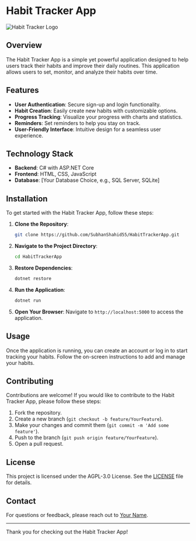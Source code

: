 # Habit Tracker App

![Habit Tracker Logo](path/to/your/logo.png) <!-- Optional: Add a logo or image -->

## Overview

The Habit Tracker App is a simple yet powerful application designed to help users track their habits and improve their daily routines. This application allows users to set, monitor, and analyze their habits over time.

## Features

- **User Authentication**: Secure sign-up and login functionality.
- **Habit Creation**: Easily create new habits with customizable options.
- **Progress Tracking**: Visualize your progress with charts and statistics.
- **Reminders**: Set reminders to help you stay on track.
- **User-Friendly Interface**: Intuitive design for a seamless user experience.

## Technology Stack

- **Backend**: C# with ASP.NET Core
- **Frontend**: HTML, CSS, JavaScript
- **Database**: [Your Database Choice, e.g., SQL Server, SQLite]

## Installation

To get started with the Habit Tracker App, follow these steps:

1. **Clone the Repository**:
   ```bash
   git clone https://github.com/SubhanShahid55/HabitTrackerApp.git
   ```

2. **Navigate to the Project Directory**:
   ```bash
   cd HabitTrackerApp
   ```

3. **Restore Dependencies**:
   ```bash
   dotnet restore
   ```

4. **Run the Application**:
   ```bash
   dotnet run
   ```

5. **Open Your Browser**: Navigate to `http://localhost:5000` to access the application.

## Usage

Once the application is running, you can create an account or log in to start tracking your habits. Follow the on-screen instructions to add and manage your habits.

## Contributing

Contributions are welcome! If you would like to contribute to the Habit Tracker App, please follow these steps:

1. Fork the repository.
2. Create a new branch (`git checkout -b feature/YourFeature`).
3. Make your changes and commit them (`git commit -m 'Add some feature'`).
4. Push to the branch (`git push origin feature/YourFeature`).
5. Open a pull request.

## License

This project is licensed under the AGPL-3.0 License. See the [LICENSE](LICENSE) file for details.

## Contact

For questions or feedback, please reach out to [Your Name](mailto:your.email@example.com).

---

Thank you for checking out the Habit Tracker App!

